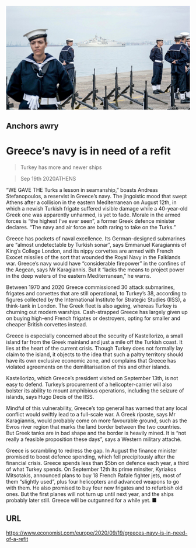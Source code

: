 ![](./images/20200919_EUP001_0.jpg)

## Anchors awry

# Greece’s navy is in need of a refit

> Turkey has more and newer ships

> Sep 19th 2020ATHENS

“WE GAVE THE Turks a lesson in seamanship,” boasts Andreas Stefanopoulos, a reservist in Greece’s navy. The jingoistic mood that swept Athens after a collision in the eastern Mediterranean on August 12th, in which a newish Turkish frigate suffered visible damage while a 40-year-old Greek one was apparently unharmed, is yet to fade. Morale in the armed forces is “the highest I’ve ever seen”, a former Greek defence minister declares. “The navy and air force are both raring to take on the Turks.”

Greece has pockets of naval excellence. Its German-designed submarines are “almost undetectable by Turkish sonar”, says Emmanuel Karagiannis of King’s College London, and its nippy corvettes are armed with French Exocet missiles of the sort that wounded the Royal Navy in the Falklands war. Greece’s navy would have “considerable firepower” in the confines of the Aegean, says Mr Karagiannis. But it “lacks the means to project power in the deep waters of the eastern Mediterranean,” he warns.

Between 1970 and 2020 Greece commissioned 30 attack submarines, frigates and corvettes that are still operational, to Turkey’s 38, according to figures collected by the International Institute for Strategic Studies (IISS), a think-tank in London. The Greek fleet is also ageing, whereas Turkey is churning out modern warships. Cash-strapped Greece has largely given up on buying high-end French frigates or destroyers, opting for smaller and cheaper British corvettes instead.

Greece is especially concerned about the security of Kastellorizo, a small island far from the Greek mainland and just a mile off the Turkish coast. It lies at the heart of the current crisis. Though Turkey does not formally lay claim to the island, it objects to the idea that such a paltry territory should have its own exclusive economic zone, and complains that Greece has violated agreements on the demilitarisation of this and other islands.

Kastellorizo, which Greece’s president visited on September 13th, is not easy to defend. Turkey’s procurement of a helicopter-carrier will also bolster its ability to mount amphibious operations, including the seizure of islands, says Hugo Decis of the IISS.

Mindful of this vulnerability, Greece’s top general has warned that any local conflict would swiftly lead to a full-scale war. A Greek riposte, says Mr Karagiannis, would probably come on more favourable ground, such as the Evros river region that marks the land border between the two countries. But Greek tanks are in bad shape and the border is heavily mined. It is “not really a feasible proposition these days”, says a Western military attaché.

Greece is scrambling to redress the gap. In August the finance minister promised to boost defence spending, which fell precipitously after the financial crisis. Greece spends less than $5bn on defence each year, a third of what Turkey spends. On September 12th its prime minsiter, Kyriakos Mitsotakis, announced plans to buy 18 French Rafale fighter jets, most of them “slightly used”, plus four helicopters and advanced weapons to go with them. He also promised to buy four new frigates and to refurbish old ones. But the first planes will not turn up until next year, and the ships probably later still. Greece will be outgunned for a while yet. ■

## URL

https://www.economist.com/europe/2020/09/19/greeces-navy-is-in-need-of-a-refit

